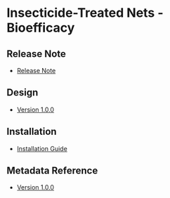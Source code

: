 # Insecticide-Treated Nets - Bioefficacy

## Release Note

- [Release Note](#ento-itn-bio-release-note)

## Design

- [Version 1.0.0](#ento-itn-bio-design)

## Installation

 - [Installation Guide](#ento-itn-bio-installation)

## Metadata Reference

- [Version 1.0.0](https://packages.dhis2.org/en/ENTO_ITN/1.0.0/DHIS2.37/ENTO_ITN_BIO_1.0.0_DHIS2.37.xlsx)
